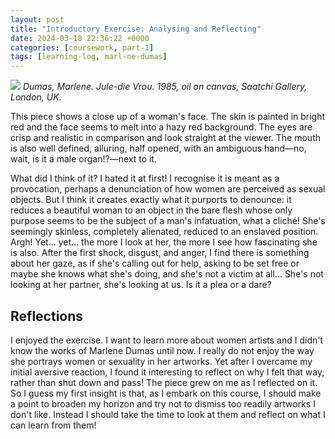 ```yaml
---
layout: post
title: "Introductory Exercise: Analysing and Reflecting"
date: 2024-03-18 22:36:22 +0000
categories: [coursework, part-1]
tags: [learning-log, marl-ne-dumas]
---
```


![](https://www.charlessaatchi.com/wp-content/uploads/2021/03/20091127032843_MarleneDumasJDVron.jpg)
_Dumas, Marlene. Jule-die Vrou. 1985, oil on canvas, Saatchi Gallery, London, UK._


This piece shows a close up of a woman's face. The skin is painted in bright red and the face seems to melt into a hazy red background. The eyes are crisp and realistic in comparison and look straight at the viewer. The mouth is also well defined, alluring, half opened, with an ambiguous hand—no, wait, is it a male organ!?—next to it.



What did I think of it? I hated it at first! I recognise it is meant as a provocation, perhaps a denunciation of how women are perceived as sexual objects. But I think it creates exactly what it purports to denounce: it reduces a beautiful woman to an object in the bare flesh whose only purpose seems to be the subject of a man's infatuation, what a cliché! She's seemingly skinless, completely alienated, reduced to an enslaved position. Argh! Yet... yet... the more I look at her, the more I see how fascinating she is also. After the first shock, disgust, and anger, I find there is something about her gaze, as if she's calling out for help, asking to be set free or maybe she knows what she's doing, and she's not a victim at all... She's not looking at her partner, she's looking at us. Is it a plea or a dare?


## Reflections


I enjoyed the exercise. I want to learn more about women artists and I didn't know the works of Marlene Dumas until now. I really do not enjoy the way she portrays women or sexuality in her artworks. Yet after I overcame my initial aversive reaction, I found it interesting to reflect on why I felt that way, rather than shut down and pass! The piece grew on me as I reflected on it. So I guess my first insight is that, as I embark on this course, I should make a point to broaden my horizon and try not to dismiss too readily artworks I don't like. Instead I should take the time to look at them and reflect on what I can learn from them!

